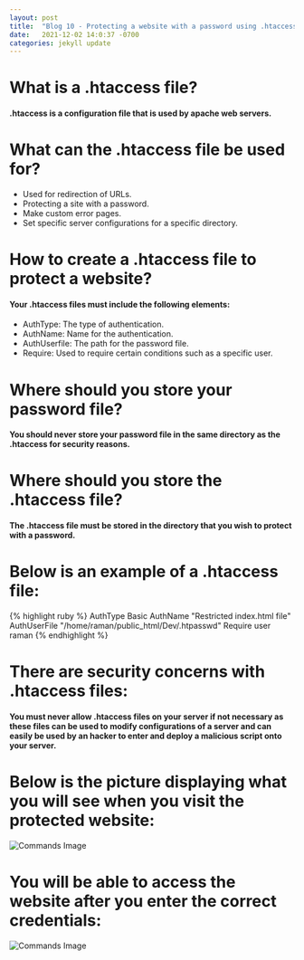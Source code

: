 ```yaml
---
layout: post
title:  "Blog 10 - Protecting a website with a password using .htaccess"
date:   2021-12-02 14:0:37 -0700
categories: jekyll update
---
```


# **What is a .htaccess file?**
#### .htaccess is a configuration file that is used by apache web servers.

# **What can the .htaccess file be used for?**
* Used for redirection of URLs.
* Protecting a site with a password.
* Make custom error pages.
* Set specific server configurations for a specific directory.

# **How to create a .htaccess file to protect a website?**
#### Your .htaccess files must include the following elements:
* AuthType: The type of authentication.
* AuthName: Name for the authentication.
* AuthUserfile: The path for the password file.
* Require: Used to require certain conditions such as a specific user.

# **Where should you store your password file?**
#### You should never store your password file in the same directory as the .htaccess for security reasons.

# **Where should you store the .htaccess file?**
#### The .htaccess file must be stored in the directory that you wish to protect with a password.

# **Below is an example of a .htaccess file:**
{% highlight ruby %}
AuthType Basic
AuthName "Restricted index.html file"
AuthUserFile "/home/raman/public_html/Dev/.htpasswd"
Require user raman
{% endhighlight %}

# **There are security concerns with .htaccess files:**
#### You must never allow .htaccess files on your server if not necessary as these files can be used to modify configurations of a server and can easily be used by an hacker to enter and deploy a malicious script onto your server.

# **Below is the picture displaying what you will see when you visit the protected website:**
![Commands Image](https://topramanc.github.io/Images/Picture2.jpg)

# **You will be able to access the website after you enter the correct credentials:**
![Commands Image](https://topramanc.github.io/Images/Picture4.jpg)